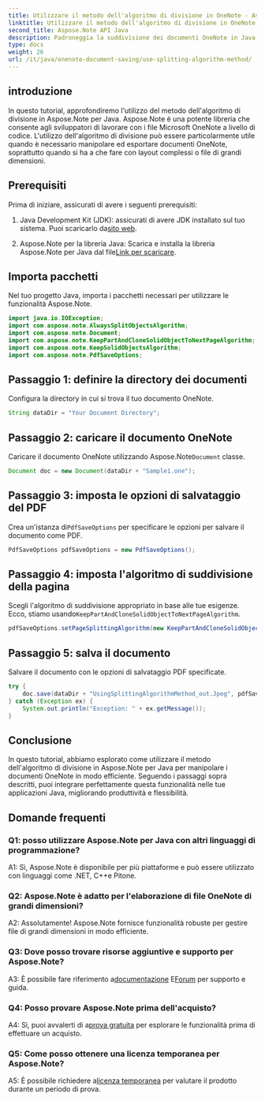 ```yaml
---
title: Utilizzare il metodo dell'algoritmo di divisione in OneNote - Aspose.Note
linktitle: Utilizzare il metodo dell'algoritmo di divisione in OneNote - Aspose.Note
second_title: Aspose.Note API Java
description: Padroneggia la suddivisione dei documenti OneNote in Java con Aspose.Note! Scegli algoritmi, controlla le interruzioni di pagina e salva facilmente come PDF. Codice incluso! #OneNote #Java #Aspose
type: docs
weight: 26
url: /it/java/onenote-document-saving/use-splitting-algorithm-method/
---
```

## introduzione

In questo tutorial, approfondiremo l'utilizzo del metodo dell'algoritmo di divisione in Aspose.Note per Java. Aspose.Note è una potente libreria che consente agli sviluppatori di lavorare con i file Microsoft OneNote a livello di codice. L'utilizzo dell'algoritmo di divisione può essere particolarmente utile quando è necessario manipolare ed esportare documenti OneNote, soprattutto quando si ha a che fare con layout complessi o file di grandi dimensioni.

## Prerequisiti

Prima di iniziare, assicurati di avere i seguenti prerequisiti:

1.  Java Development Kit (JDK): assicurati di avere JDK installato sul tuo sistema. Puoi scaricarlo da[sito web](https://www.oracle.com/java/technologies/javase-jdk11-downloads.html).
   
2.  Aspose.Note per la libreria Java: Scarica e installa la libreria Aspose.Note per Java dal file[Link per scaricare](https://releases.aspose.com/note/java/).

## Importa pacchetti

Nel tuo progetto Java, importa i pacchetti necessari per utilizzare le funzionalità Aspose.Note.

```java
import java.io.IOException;
import com.aspose.note.AlwaysSplitObjectsAlgorithm;
import com.aspose.note.Document;
import com.aspose.note.KeepPartAndCloneSolidObjectToNextPageAlgorithm;
import com.aspose.note.KeepSolidObjectsAlgorithm;
import com.aspose.note.PdfSaveOptions;
```

## Passaggio 1: definire la directory dei documenti

Configura la directory in cui si trova il tuo documento OneNote.

```java
String dataDir = "Your Document Directory";
```

## Passaggio 2: caricare il documento OneNote

 Caricare il documento OneNote utilizzando Aspose.Note`Document` classe.

```java
Document doc = new Document(dataDir + "Sample1.one");
```

## Passaggio 3: imposta le opzioni di salvataggio del PDF

 Crea un'istanza di`PdfSaveOptions` per specificare le opzioni per salvare il documento come PDF.

```java
PdfSaveOptions pdfSaveOptions = new PdfSaveOptions();
```

## Passaggio 4: imposta l'algoritmo di suddivisione della pagina

 Scegli l'algoritmo di suddivisione appropriato in base alle tue esigenze. Ecco, stiamo usando`KeepPartAndCloneSolidObjectToNextPageAlgorithm`.

```java
pdfSaveOptions.setPageSplittingAlgorithm(new KeepPartAndCloneSolidObjectToNextPageAlgorithm(100));
```

## Passaggio 5: salva il documento

Salvare il documento con le opzioni di salvataggio PDF specificate.

```java
try {
    doc.save(dataDir + "UsingSplittingAlgorithmMethod_out.Jpeg", pdfSaveOptions);
} catch (Exception ex) {
    System.out.println("Exception: " + ex.getMessage());
}
```

## Conclusione

In questo tutorial, abbiamo esplorato come utilizzare il metodo dell'algoritmo di divisione in Aspose.Note per Java per manipolare i documenti OneNote in modo efficiente. Seguendo i passaggi sopra descritti, puoi integrare perfettamente questa funzionalità nelle tue applicazioni Java, migliorando produttività e flessibilità.

## Domande frequenti

### Q1: posso utilizzare Aspose.Note per Java con altri linguaggi di programmazione?

A1: Sì, Aspose.Note è disponibile per più piattaforme e può essere utilizzato con linguaggi come .NET, C++e Pitone.

### Q2: Aspose.Note è adatto per l'elaborazione di file OneNote di grandi dimensioni?

A2: Assolutamente! Aspose.Note fornisce funzionalità robuste per gestire file di grandi dimensioni in modo efficiente.

### Q3: Dove posso trovare risorse aggiuntive e supporto per Aspose.Note?

 A3: È possibile fare riferimento a[documentazione](https://reference.aspose.com/note/java/) E[Forum](https://forum.aspose.com/c/note/28) per supporto e guida.

### Q4: Posso provare Aspose.Note prima dell'acquisto?

 A4: Sì, puoi avvalerti di a[prova gratuita](https://releases.aspose.com/) per esplorare le funzionalità prima di effettuare un acquisto.

### Q5: Come posso ottenere una licenza temporanea per Aspose.Note?

 A5: È possibile richiedere a[licenza temporanea](https://purchase.aspose.com/temporary-license/) per valutare il prodotto durante un periodo di prova.
